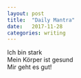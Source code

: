 ```yaml
---
layout: post
title:  "Daily Mantra"
date:   2017-11-28 
categories: writing
---
```


Ich bin stark<br />
Mein Körper ist gesund<br />
Mir geht es gut!<br />

